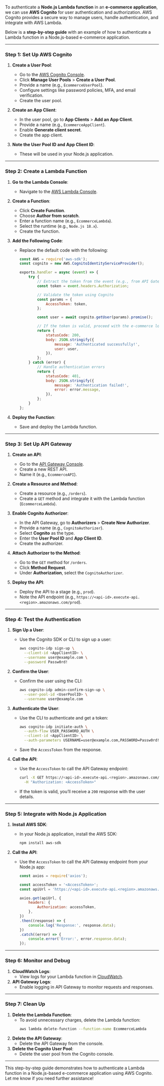 To authenticate a **Node.js Lambda function** in an **e-commerce application**, we can use **AWS Cognito** for user authentication and authorization. AWS Cognito provides a secure way to manage users, handle authentication, and integrate with AWS Lambda.

Below is a **step-by-step guide** with an example of how to authenticate a Lambda function in a Node.js-based e-commerce application.

---

### **Step 1: Set Up AWS Cognito**
1. **Create a User Pool**:
   - Go to the [AWS Cognito Console](https://console.aws.amazon.com/cognito/).
   - Click **Manage User Pools** > **Create a User Pool**.
   - Provide a name (e.g., `EcommerceUserPool`).
   - Configure settings like password policies, MFA, and email verification.
   - Create the user pool.

2. **Create an App Client**:
   - In the user pool, go to **App Clients** > **Add an App Client**.
   - Provide a name (e.g., `EcommerceAppClient`).
   - Enable **Generate client secret**.
   - Create the app client.

3. **Note the User Pool ID and App Client ID**:
   - These will be used in your Node.js application.

---

### **Step 2: Create a Lambda Function**
1. **Go to the Lambda Console**:
   - Navigate to the [AWS Lambda Console](https://console.aws.amazon.com/lambda/).
2. **Create a Function**:
   - Click **Create Function**.
   - Choose **Author from scratch**.
   - Enter a function name (e.g., `EcommerceLambda`).
   - Select the runtime (e.g., `Node.js 18.x`).
   - Create the function.

3. **Add the Following Code**:
   - Replace the default code with the following:
     ```javascript
     const AWS = require('aws-sdk');
     const cognito = new AWS.CognitoIdentityServiceProvider();

     exports.handler = async (event) => {
         try {
             // Extract the token from the event (e.g., from API Gateway)
             const token = event.headers.Authorization;

             // Validate the token using Cognito
             const params = {
                 AccessToken: token,
             };

             const user = await cognito.getUser(params).promise();

             // If the token is valid, proceed with the e-commerce logic
             return {
                 statusCode: 200,
                 body: JSON.stringify({
                     message: 'Authenticated successfully!',
                     user: user,
                 }),
             };
         } catch (error) {
             // Handle authentication errors
             return {
                 statusCode: 401,
                 body: JSON.stringify({
                     message: 'Authentication failed!',
                     error: error.message,
                 }),
             };
         }
     };
     ```

4. **Deploy the Function**:
   - Save and deploy the Lambda function.

---

### **Step 3: Set Up API Gateway**
1. **Create an API**:
   - Go to the [API Gateway Console](https://console.aws.amazon.com/apigateway/).
   - Create a new REST API.
   - Name it (e.g., `EcommerceAPI`).

2. **Create a Resource and Method**:
   - Create a resource (e.g., `/orders`).
   - Create a `GET` method and integrate it with the Lambda function (`EcommerceLambda`).

3. **Enable Cognito Authorizer**:
   - In the API Gateway, go to **Authorizers** > **Create New Authorizer**.
   - Provide a name (e.g., `CognitoAuthorizer`).
   - Select **Cognito** as the type.
   - Enter the **User Pool ID** and **App Client ID**.
   - Create the authorizer.

4. **Attach Authorizer to the Method**:
   - Go to the `GET` method for `/orders`.
   - Click **Method Request**.
   - Under **Authorization**, select the `CognitoAuthorizer`.

5. **Deploy the API**:
   - Deploy the API to a stage (e.g., `prod`).
   - Note the API endpoint (e.g., `https://<api-id>.execute-api.<region>.amazonaws.com/prod`).

---

### **Step 4: Test the Authentication**
1. **Sign Up a User**:
   - Use the Cognito SDK or CLI to sign up a user:
     ```bash
     aws cognito-idp sign-up \
       --client-id <AppClientID> \
       --username user@example.com \
       --password Passw0rd!
     ```

2. **Confirm the User**:
   - Confirm the user using the CLI:
     ```bash
     aws cognito-idp admin-confirm-sign-up \
       --user-pool-id <UserPoolID> \
       --username user@example.com
     ```

3. **Authenticate the User**:
   - Use the CLI to authenticate and get a token:
     ```bash
     aws cognito-idp initiate-auth \
       --auth-flow USER_PASSWORD_AUTH \
       --client-id <AppClientID> \
       --auth-parameters USERNAME=user@example.com,PASSWORD=Passw0rd!
     ```
   - Save the `AccessToken` from the response.

4. **Call the API**:
   - Use the `AccessToken` to call the API Gateway endpoint:
     ```bash
     curl -X GET https://<api-id>.execute-api.<region>.amazonaws.com/prod/orders \
       -H "Authorization: <AccessToken>"
     ```
   - If the token is valid, you’ll receive a `200` response with the user details.

---

### **Step 5: Integrate with Node.js Application**
1. **Install AWS SDK**:
   - In your Node.js application, install the AWS SDK:
     ```bash
     npm install aws-sdk
     ```

2. **Call the API**:
   - Use the `AccessToken` to call the API Gateway endpoint from your Node.js app:
     ```javascript
     const axios = require('axios');

     const accessToken = '<AccessToken>';
     const apiUrl = 'https://<api-id>.execute-api.<region>.amazonaws.com/prod/orders';

     axios.get(apiUrl, {
         headers: {
             Authorization: accessToken,
         },
     })
     .then((response) => {
         console.log('Response:', response.data);
     })
     .catch((error) => {
         console.error('Error:', error.response.data);
     });
     ```

---

### **Step 6: Monitor and Debug**
1. **CloudWatch Logs**:
   - View logs for your Lambda function in [CloudWatch](https://console.aws.amazon.com/cloudwatch/).
2. **API Gateway Logs**:
   - Enable logging in API Gateway to monitor requests and responses.

---

### **Step 7: Clean Up**
1. **Delete the Lambda Function**:
   - To avoid unnecessary charges, delete the Lambda function:
     ```bash
     aws lambda delete-function --function-name EcommerceLambda
     ```
2. **Delete the API Gateway**:
   - Delete the API Gateway from the console.
3. **Delete the Cognito User Pool**:
   - Delete the user pool from the Cognito console.

---

This step-by-step guide demonstrates how to authenticate a Lambda function in a Node.js-based e-commerce application using AWS Cognito. Let me know if you need further assistance!
